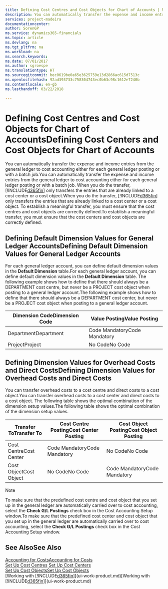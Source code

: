 ```yaml
---
title: Defining Cost Centres and Cost Objects for Chart of Accounts | Microsoft Docs
description: You can automatically transfer the expense and income entries from the general ledger to cost accounting either for each general ledger posting or with a batch job. When you do the transfer, the system only transfers the entries that are already linked to a cost centre or a cost object. To establish a meaningful transfer, you must ensure that the cost centres and cost objects are correctly defined.
services: project-madeira
documentationcenter: 
author: SorenGP
ms.service: dynamics365-financials
ms.topic: article
ms.devlang: na
ms.tgt_pltfrm: na
ms.workload: na
ms.search.keywords: 
ms.date: 07/01/2017
ms.author: sgroespe
ms.translationtype: HT
ms.sourcegitcommit: bec0619be0a65e3625759e13d2866ac615d7513c
ms.openlocfilehash: 92ad393733c758304743ec0b63c98c1612e7240b
ms.contentlocale: en-gb
ms.lasthandoff: 03/22/2018

---
```

# <a name="defining-cost-centers-and-cost-objects-for-chart-of-accounts"></a><span data-ttu-id="d0316-105">Defining Cost Centres and Cost Objects for Chart of Accounts</span><span class="sxs-lookup"><span data-stu-id="d0316-105">Defining Cost Centers and Cost Objects for Chart of Accounts</span></span>
<span data-ttu-id="d0316-106">You can automatically transfer the expense and income entries from the general ledger to cost accounting either for each general ledger posting or with a batch job.</span><span class="sxs-lookup"><span data-stu-id="d0316-106">You can automatically transfer the expense and income entries from the general ledger to cost accounting either for each general ledger posting or with a batch job.</span></span> <span data-ttu-id="d0316-107">When you do the transfer, [!INCLUDE[d365fin](includes/d365fin_md.md)] only transfers the entries that are already linked to a cost center or a cost object.</span><span class="sxs-lookup"><span data-stu-id="d0316-107">When you do the transfer, [!INCLUDE[d365fin](includes/d365fin_md.md)] only transfers the entries that are already linked to a cost center or a cost object.</span></span> <span data-ttu-id="d0316-108">To establish a meaningful transfer, you must ensure that the cost centres and cost objects are correctly defined.</span><span class="sxs-lookup"><span data-stu-id="d0316-108">To establish a meaningful transfer, you must ensure that the cost centers and cost objects are correctly defined.</span></span>  

## <a name="defining-default-dimension-values-for-general-ledger-accounts"></a><span data-ttu-id="d0316-109">Defining Default Dimension Values for General Ledger Accounts</span><span class="sxs-lookup"><span data-stu-id="d0316-109">Defining Default Dimension Values for General Ledger Accounts</span></span>  
<span data-ttu-id="d0316-110">For each general ledger account, you can define default dimension values in the **Default Dimension** table.</span><span class="sxs-lookup"><span data-stu-id="d0316-110">For each general ledger account, you can define default dimension values in the **Default Dimension** table.</span></span> <span data-ttu-id="d0316-111">The following example shows how to define that there should always be a DEPARTMENT cost centre, but never be a PROJECT cost object when posting to a general ledger account.</span><span class="sxs-lookup"><span data-stu-id="d0316-111">The following example shows how to define that there should always be a DEPARTMENT cost center, but never be a PROJECT cost object when posting to a general ledger account.</span></span>  

|<span data-ttu-id="d0316-112">**Dimension Code**</span><span class="sxs-lookup"><span data-stu-id="d0316-112">**Dimension Code**</span></span>|<span data-ttu-id="d0316-113">**Value Posting**</span><span class="sxs-lookup"><span data-stu-id="d0316-113">**Value Posting**</span></span>|  
|------------------------------------------|-----------------------------------------|  
|<span data-ttu-id="d0316-114">Department</span><span class="sxs-lookup"><span data-stu-id="d0316-114">Department</span></span>|<span data-ttu-id="d0316-115">Code Mandatory</span><span class="sxs-lookup"><span data-stu-id="d0316-115">Code Mandatory</span></span>|  
|<span data-ttu-id="d0316-116">Project</span><span class="sxs-lookup"><span data-stu-id="d0316-116">Project</span></span>|<span data-ttu-id="d0316-117">No Code</span><span class="sxs-lookup"><span data-stu-id="d0316-117">No Code</span></span>|  

## <a name="defining-dimension-values-for-overhead-costs-and-direct-costs"></a><span data-ttu-id="d0316-118">Defining Dimension Values for Overhead Costs and Direct Costs</span><span class="sxs-lookup"><span data-stu-id="d0316-118">Defining Dimension Values for Overhead Costs and Direct Costs</span></span>  
 <span data-ttu-id="d0316-119">You can transfer overhead costs to a cost centre and direct costs to a cost object.</span><span class="sxs-lookup"><span data-stu-id="d0316-119">You can transfer overhead costs to a cost center and direct costs to a cost object.</span></span> <span data-ttu-id="d0316-120">The following table shows the optimal combination of the dimension setup values.</span><span class="sxs-lookup"><span data-stu-id="d0316-120">The following table shows the optimal combination of the dimension setup values.</span></span>  

|<span data-ttu-id="d0316-121">Transfer To</span><span class="sxs-lookup"><span data-stu-id="d0316-121">Transfer To</span></span>|<span data-ttu-id="d0316-122">Cost Centre Posting</span><span class="sxs-lookup"><span data-stu-id="d0316-122">Cost Center Posting</span></span>|<span data-ttu-id="d0316-123">Cost Object Posting</span><span class="sxs-lookup"><span data-stu-id="d0316-123">Cost Object Posting</span></span>|  
|-----------------|-------------------------|-------------------------|  
|<span data-ttu-id="d0316-124">Cost Centre</span><span class="sxs-lookup"><span data-stu-id="d0316-124">Cost Center</span></span>|<span data-ttu-id="d0316-125">Code Mandatory</span><span class="sxs-lookup"><span data-stu-id="d0316-125">Code Mandatory</span></span>|<span data-ttu-id="d0316-126">No Code</span><span class="sxs-lookup"><span data-stu-id="d0316-126">No Code</span></span>|  
|<span data-ttu-id="d0316-127">Cost Object</span><span class="sxs-lookup"><span data-stu-id="d0316-127">Cost Object</span></span>|<span data-ttu-id="d0316-128">No Code</span><span class="sxs-lookup"><span data-stu-id="d0316-128">No Code</span></span>|<span data-ttu-id="d0316-129">Code Mandatory</span><span class="sxs-lookup"><span data-stu-id="d0316-129">Code Mandatory</span></span>|  

> [!NOTE]  
>  <span data-ttu-id="d0316-130">To make sure that the predefined cost centre and cost object that you set up in the general ledger are automatically carried over to cost accounting, select the **Check G/L Postings** check box in the Cost Accounting Setup window.</span><span class="sxs-lookup"><span data-stu-id="d0316-130">To make sure that the predefined cost center and cost object that you set up in the general ledger are automatically carried over to cost accounting, select the **Check G/L Postings** check box in the Cost Accounting Setup window.</span></span>  

## <a name="see-also"></a><span data-ttu-id="d0316-131">See Also</span><span class="sxs-lookup"><span data-stu-id="d0316-131">See Also</span></span>  
[<span data-ttu-id="d0316-132">Accounting for Costs</span><span class="sxs-lookup"><span data-stu-id="d0316-132">Accounting for Costs</span></span>](finance-manage-cost-accounting.md)  
<span data-ttu-id="d0316-133">[Set Up Cost Centres](finance-how-to-set-up-cost-centers.md) </span><span class="sxs-lookup"><span data-stu-id="d0316-133">[Set Up Cost Centers](finance-how-to-set-up-cost-centers.md) </span></span>  
[<span data-ttu-id="d0316-134">Set Up Cost Objects</span><span class="sxs-lookup"><span data-stu-id="d0316-134">Set Up Cost Objects</span></span>](finance-how-to-set-up-cost-objects.md)  
<span data-ttu-id="d0316-135">[Working with [!INCLUDE[d365fin](includes/d365fin_md.md)]](ui-work-product.md)</span><span class="sxs-lookup"><span data-stu-id="d0316-135">[Working with [!INCLUDE[d365fin](includes/d365fin_md.md)]](ui-work-product.md)</span></span>

